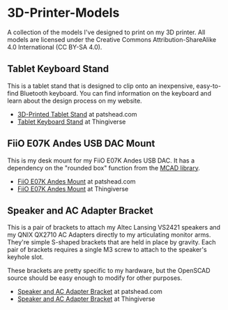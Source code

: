 # 3D-Printer-Models


A collection of the models I've designed to print on my 3D printer.  All models are licensed under the Creative Commons Attribution-ShareAlike 4.0 International (CC BY-SA 4.0).


## Tablet Keyboard Stand

This is a tablet stand that is designed to clip onto an inexpensive, easy-to-find Bluetooth keyboard.  You can find information on the keyboard and learn about the design process on my website.

 * [3D-Printed Tablet Stand][1] at patshead.com
 * [Tablet Keyboard Stand][3] at Thingiverse

## FiiO E07K Andes USB DAC Mount

This is my desk mount for my FiiO E07K Andes USB DAC.  It has a dependency on the "rounded box" function from the [MCAD library][2].

 * [FiiO E07K Andes Mount][4] at patshead.com
 * [FiiO E07K Andes Mount][5] at Thingiverse

## Speaker and AC Adapter Bracket

This is a pair of brackets to attach my Altec Lansing VS2421 speakers and my QNIX QX2710 AC Adapters directly to my articulating monitor arms.  They're simple S-shaped brackets that are held in place by gravity.  Each pair of brackets requires a single M3 screw to attach to the speaker's keyhole slot.

These brackets are pretty specific to my hardware, but the OpenSCAD source should be easy enough to modify for other purposes.

 * [Speaker and AC Adapter Bracket][7] at patshead.com
 * [Speaker and AC Adapter Bracket][6] at Thingiverse


[1]: http://blog.patshead.com/2014/07/3d-printed-tablet-stand-for-an-inexpensive-bluetooth-keyboard.html "3D-Printed Tablet Stand For an Inexpensive Bluetooth Keyboard"
[2]: https://github.com/SolidCode/MCAD "MCAD library at GitHub"
[3]: http://www.thingiverse.com/thing:393754 "Clip-on Tablet Stand for a Bluetooth Keyboard at Thingiverse"
[4]: http://blog.patshead.com/2014/07/3d-printed-desk-mount-for-my-fiio-e07k-usb-dac.html "Creating a 3D Printed Desk Mount For My FiiO E07K USB DAC using OpenSCAD"
[5]: http://www.thingiverse.com/thing:409200 "FiiO E07K Andes Mount at Thingiverse"
[6]: http://www.thingiverse.com/thing:453545 "Speaker and AC Adapter Brackets at Thingiverse"
[7]: http://blog.patshead.com/2014/09/3d-printed-speaker-and-ac-adapter-brackets.html "3D Printed Speaker and AC Adapter Brackets at patshead.com"
